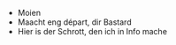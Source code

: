 - Moien
- Maacht eng départ, dir Bastard
- Hier is der Schrott, den ich in Info mache

<!---
senseijavo/senseijavo is a ✨ special ✨ repository because its `README.md` (this file) appears on your GitHub profile.
You can click the Preview link to take a look at your changes.
--->
